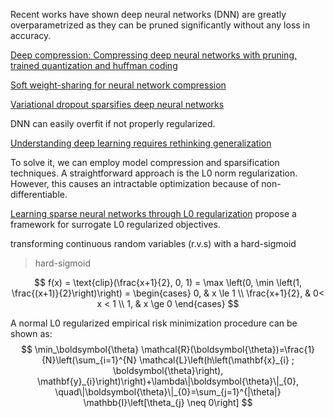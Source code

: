 Recent works have shown deep neural networks (DNN) are greatly overparametrized as they can be pruned significantly without any loss in accuracy.

[Deep compression: Compressing deep neural networks with pruning, trained quantization and huffman coding]()

[Soft weight-sharing for neural network compression]()

[Variational dropout sparsifies deep neural networks]()

DNN can easily overfit if not properly regularized.

[Understanding deep learning requires rethinking generalization]()





To solve it, we can employ model compression and sparsification techniques. A straightforward approach is the L0 norm regularization. However, this causes an intractable optimization because of non-differentiable.



[Learning sparse neural networks through L0 regularization]() propose a framework for surrogate L0 regularized objectives. 



transforming continuous random variables (r.v.s) with a hard-sigmoid

> hard-sigmoid

$$
f(x) = \text{clip}(\frac{x+1}{2}, 0, 1) = \max \left(0, \min \left(1, \frac{(x+1)}{2}\right)\right) = 
\begin{cases}
  0, & x \le 1 \\
  \frac{x+1}{2}, &  0< x < 1 \\
  1, & x \ge 0
\end{cases}
$$



A normal L0 regularized empirical risk minimization procedure can be shown as:
$$
\min_\boldsymbol{\theta} \mathcal{R}(\boldsymbol{\theta})=\frac{1}{N}\left(\sum_{i=1}^{N} \mathcal{L}\left(h\left(\mathbf{x}_{i} ; \boldsymbol{\theta}\right), \mathbf{y}_{i}\right)\right)+\lambda\|\boldsymbol{\theta}\|_{0}, \quad\|\boldsymbol{\theta}\|_{0}=\sum_{j=1}^{|\theta|} \mathbb{I}\left[\theta_{j} \neq 0\right]
$$
